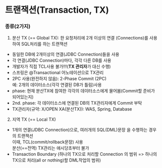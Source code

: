 # 트랜잭션(Transaction, TX)

### 종류(2가지)

1.  분산 TX (== Global TX): 한 요청처리에 2개 이상의 연결
(Connections)를 사용하여 SQL처리를 하는 트랜잭션
- 동일한 DB에 2개이상의 연결(JDBC Connection)들을 사용
- 각 연결(JDBC Connection)마다, 각각 다른 DB를 사용
- 개발자가 직접 TCL사용 불가!!!(**TX 관리자**가 대신 수행)
- 스프링은 @Transactional 어노테이션으로 TX관리
- 2PC 사용(완전하지 않음): 2-Phase Commit (2PC)  
예: 2개의 데이터소스(각각 연결된 DB가 틀림)사용  
- phase: 현재 분산TX에 참여한 각각의 데이터소스에게
물어봄(Commit할 준비가 되어있는지)
- 2nd. phase: 각 데이터소스에 연결된 DB의 TX관리자에게
Commit 부탁  
- TX관리자(규약: X/OPEN XA(분산TX)): WAS, Spring, Database

2. 지역 TX (== Local TX)
- 1개의 연결(JDBC Connection)으로, 여러개의 SQL(DML)문장 을 수행하는 경우의 트랜잭션    
이때, TCL(commit/rollback문장) 사용  
분산(==전역) TX관리는 애시당초부터 불가
- Transaction Boundary (하나의 TX으로 처리할 Connection 의 범위 => 하나의 TX으로 처리(all or nothing)할 DML작업의 범위)
